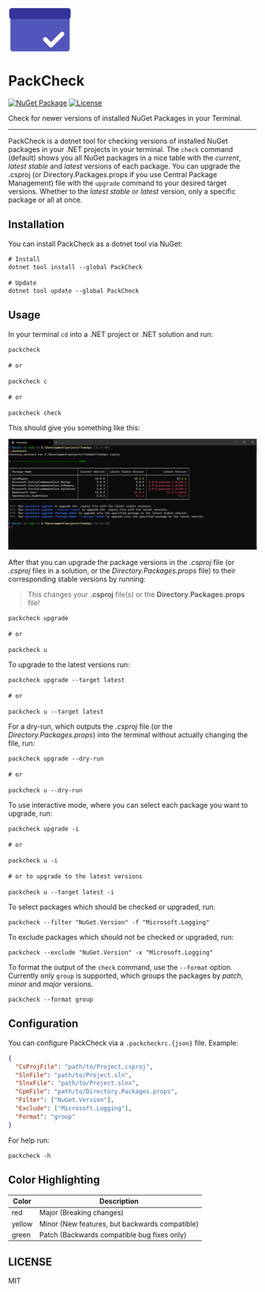 ![PackCheck-Logo](https://github.com/eisnstein/PackCheck/blob/main/src/Assets/icon.png)

# PackCheck

[![NuGet Package](https://img.shields.io/nuget/vpre/PackCheck)](https://nuget.org/packages/PackCheck)
[![License](https://img.shields.io/github/license/eisnstein/PackCheck)](https://github.com/eisnstein/PackCheck/blob/main/LICENSE)

Check for newer versions of installed NuGet Packages in your Terminal.

---

PackCheck is a dotnet tool for checking versions of installed NuGet packages in your .NET projects in your terminal.
The `check` command (default) shows you all NuGet packages in a nice table with the *current*, *latest stable* and *latest* versions of each package.
You can upgrade the .csproj (or Directory.Packages.props if you use Central Package Management) file with the `upgrade` command to your desired target versions. Whether to the *latest stable* or *latest* version, only a specific
package or all at once.


## Installation

You can install PackCheck as a dotnet tool via NuGet:

 ```shell
 # Install
 dotnet tool install --global PackCheck
 
 # Update
 dotnet tool update --global PackCheck
 ```

## Usage

In your terminal `cd` into a .NET project or .NET solution and run:

```shell
packcheck

# or

packcheck c

# or

packcheck check
```


This should give you something like this:

![PackCheck check example](https://github.com/eisnstein/PackCheck/blob/main/src/Assets/packcheck-check.png)

After that you can upgrade the package versions in the _.csproj_ file (or _.csproj_ files in a solution, or the _Directory.Packages.props_ file) to their corresponding stable versions by running:
> This changes your **.csproj** file(s) or the **Directory.Packages.props** file!

```shell
packcheck upgrade

# or

packcheck u
```

To upgrade to the latest versions run:

```shell
packcheck upgrade --target latest

# or

packcheck u --target latest
```

For a dry-run, which outputs the _.csproj_ file (or the _Directory.Packages.props_) into the terminal without actually changing the file, run:

```shell
packcheck upgrade --dry-run

# or

packcheck u --dry-run
```

To use interactive mode, where you can select each package you want to upgrade, run:

```shell
packcheck upgrade -i

# or

packcheck u -i

# or to upgrade to the latest versions

packcheck u --target latest -i
```

To select packages which should be checked or upgraded, run:

```shell
packcheck --filter "NuGet.Version" -f "Microsoft.Logging"
```

To exclude packages which should not be checked or upgraded, run:

```shell
packcheck --exclude "NuGet.Version" -x "Microsoft.Logging"
```

To format the output of the `check` command, use the `--format` option. Currently only `group` is supported, which groups the packages by *patch*, *minor* and *major* versions.

```shell
packcheck --format group
```

## Configuration

You can configure PackCheck via a `.packcheckrc.{json}` file. Example:

```json
{
  "CsProjFile": "path/to/Project.csproj",
  "SlnFile": "path/to/Project.sln",
  "SlnxFile": "path/to/Project.slnx",
  "CpmFile": "path/to/Directory.Packages.props",
  "Filter": ["NuGet.Version"],
  "Exclude": ["Microsoft.Logging"],
  "Format": "group"
}
```

For help run:

```shell
packcheck -h
```

## Color Highlighting

| Color | Description |
| ----- | ------------ |
| red | Major (Breaking changes) |
| yellow | Minor (New features, but backwards compatible) |
| green | Patch (Backwards compatible bug fixes only) |

## LICENSE

MIT
